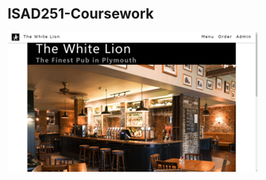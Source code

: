 # ISAD251-Coursework
![Main Page](https://github.com/EvanWard29/ISAD251-Coursework/blob/master/Screenshots/main.png)
